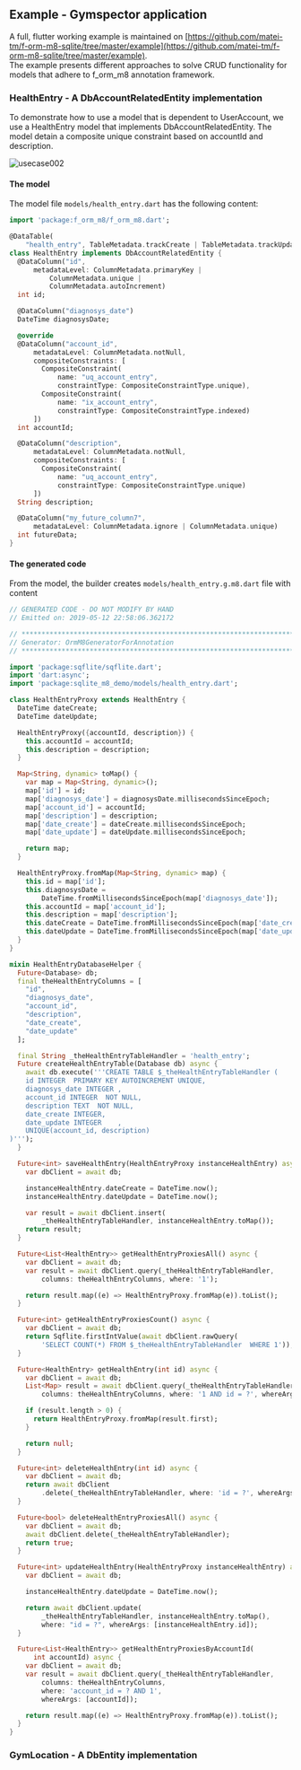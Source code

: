 ## Example - Gymspector application

A full, flutter working example is maintained on [https://github.com/matei-tm/f-orm-m8-sqlite/tree/master/example](https://github.com/matei-tm/f-orm-m8-sqlite/tree/master/example).  
The example presents different approaches to solve CRUD functionality for models that adhere to f_orm_m8 annotation framework.

### HealthEntry - A DbAccountRelatedEntity implementation

To demonstrate how to use a model that is dependent to UserAccount, we use a HealthEntry model that implements DbAccountRelatedEntity.
The model detain a composite unique constraint based on accountId and description.

![usecase002](https://github.com/matei-tm/f-orm-m8-sqlite/blob/master/example/docs/usecase002-320.gif)

#### The model

The model file `models/health_entry.dart` has the following content:

```dart
import 'package:f_orm_m8/f_orm_m8.dart';

@DataTable(
    "health_entry", TableMetadata.trackCreate | TableMetadata.trackUpdate)
class HealthEntry implements DbAccountRelatedEntity {
  @DataColumn("id",
      metadataLevel: ColumnMetadata.primaryKey |
          ColumnMetadata.unique |
          ColumnMetadata.autoIncrement)
  int id;

  @DataColumn("diagnosys_date")
  DateTime diagnosysDate;

  @override
  @DataColumn("account_id",
      metadataLevel: ColumnMetadata.notNull,
      compositeConstraints: [
        CompositeConstraint(
            name: "uq_account_entry",
            constraintType: CompositeConstraintType.unique),
        CompositeConstraint(
            name: "ix_account_entry",
            constraintType: CompositeConstraintType.indexed)
      ])
  int accountId;

  @DataColumn("description",
      metadataLevel: ColumnMetadata.notNull,
      compositeConstraints: [
        CompositeConstraint(
            name: "uq_account_entry",
            constraintType: CompositeConstraintType.unique)
      ])
  String description;

  @DataColumn("my_future_column7",
      metadataLevel: ColumnMetadata.ignore | ColumnMetadata.unique)
  int futureData;
}
```

#### The generated code

From the model, the builder creates `models/health_entry.g.m8.dart` file with content

```dart
// GENERATED CODE - DO NOT MODIFY BY HAND
// Emitted on: 2019-05-12 22:58:06.362172

// **************************************************************************
// Generator: OrmM8GeneratorForAnnotation
// **************************************************************************

import 'package:sqflite/sqflite.dart';
import 'dart:async';
import 'package:sqlite_m8_demo/models/health_entry.dart';

class HealthEntryProxy extends HealthEntry {
  DateTime dateCreate;
  DateTime dateUpdate;

  HealthEntryProxy({accountId, description}) {
    this.accountId = accountId;
    this.description = description;
  }

  Map<String, dynamic> toMap() {
    var map = Map<String, dynamic>();
    map['id'] = id;
    map['diagnosys_date'] = diagnosysDate.millisecondsSinceEpoch;
    map['account_id'] = accountId;
    map['description'] = description;
    map['date_create'] = dateCreate.millisecondsSinceEpoch;
    map['date_update'] = dateUpdate.millisecondsSinceEpoch;

    return map;
  }

  HealthEntryProxy.fromMap(Map<String, dynamic> map) {
    this.id = map['id'];
    this.diagnosysDate =
        DateTime.fromMillisecondsSinceEpoch(map['diagnosys_date']);
    this.accountId = map['account_id'];
    this.description = map['description'];
    this.dateCreate = DateTime.fromMillisecondsSinceEpoch(map['date_create']);
    this.dateUpdate = DateTime.fromMillisecondsSinceEpoch(map['date_update']);
  }
}

mixin HealthEntryDatabaseHelper {
  Future<Database> db;
  final theHealthEntryColumns = [
    "id",
    "diagnosys_date",
    "account_id",
    "description",
    "date_create",
    "date_update"
  ];

  final String _theHealthEntryTableHandler = 'health_entry';
  Future createHealthEntryTable(Database db) async {
    await db.execute('''CREATE TABLE $_theHealthEntryTableHandler (
    id INTEGER  PRIMARY KEY AUTOINCREMENT UNIQUE,
    diagnosys_date INTEGER ,
    account_id INTEGER  NOT NULL,
    description TEXT  NOT NULL,
    date_create INTEGER,
    date_update INTEGER    ,
    UNIQUE(account_id, description)
)''');
  }

  Future<int> saveHealthEntry(HealthEntryProxy instanceHealthEntry) async {
    var dbClient = await db;

    instanceHealthEntry.dateCreate = DateTime.now();
    instanceHealthEntry.dateUpdate = DateTime.now();

    var result = await dbClient.insert(
        _theHealthEntryTableHandler, instanceHealthEntry.toMap());
    return result;
  }

  Future<List<HealthEntry>> getHealthEntryProxiesAll() async {
    var dbClient = await db;
    var result = await dbClient.query(_theHealthEntryTableHandler,
        columns: theHealthEntryColumns, where: '1');

    return result.map((e) => HealthEntryProxy.fromMap(e)).toList();
  }

  Future<int> getHealthEntryProxiesCount() async {
    var dbClient = await db;
    return Sqflite.firstIntValue(await dbClient.rawQuery(
        'SELECT COUNT(*) FROM $_theHealthEntryTableHandler  WHERE 1'));
  }

  Future<HealthEntry> getHealthEntry(int id) async {
    var dbClient = await db;
    List<Map> result = await dbClient.query(_theHealthEntryTableHandler,
        columns: theHealthEntryColumns, where: '1 AND id = ?', whereArgs: [id]);

    if (result.length > 0) {
      return HealthEntryProxy.fromMap(result.first);
    }

    return null;
  }

  Future<int> deleteHealthEntry(int id) async {
    var dbClient = await db;
    return await dbClient
        .delete(_theHealthEntryTableHandler, where: 'id = ?', whereArgs: [id]);
  }

  Future<bool> deleteHealthEntryProxiesAll() async {
    var dbClient = await db;
    await dbClient.delete(_theHealthEntryTableHandler);
    return true;
  }

  Future<int> updateHealthEntry(HealthEntryProxy instanceHealthEntry) async {
    var dbClient = await db;

    instanceHealthEntry.dateUpdate = DateTime.now();

    return await dbClient.update(
        _theHealthEntryTableHandler, instanceHealthEntry.toMap(),
        where: "id = ?", whereArgs: [instanceHealthEntry.id]);
  }

  Future<List<HealthEntry>> getHealthEntryProxiesByAccountId(
      int accountId) async {
    var dbClient = await db;
    var result = await dbClient.query(_theHealthEntryTableHandler,
        columns: theHealthEntryColumns,
        where: 'account_id = ? AND 1',
        whereArgs: [accountId]);

    return result.map((e) => HealthEntryProxy.fromMap(e)).toList();
  }
}
```

### GymLocation - A DbEntity implementation

